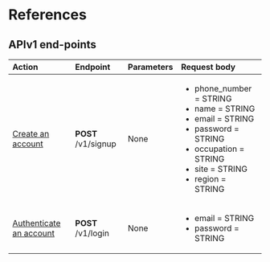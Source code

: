 # References

## APIv1 end-points

| Action                                                                | Endpoint            | Parameters | Request body                                                                                                                                                                             |
| :-------------------------------------------------------------------- | :------------------ | :--------- | :--------------------------------------------------------------------------------------------------------------------------------------------------------------------------------------- |
| [Create an account](./features_v1.md#1-create-an-account)             | **POST** /v1/signup | None       | <ul><li>phone_number = STRING</li><li>name = STRING</li><li>email = STRING</li><li>password = STRING</li><li>occupation = STRING</li><li>site = STRING</li><li>region = STRING</li></ul> |
| [Authenticate an account](./features_v1.md#2-authenticate-an-account) | **POST** /v1/login  | None       | <ul><li>email = STRING</li><li>password = STRING</li></ul>                                                                                                                               |
